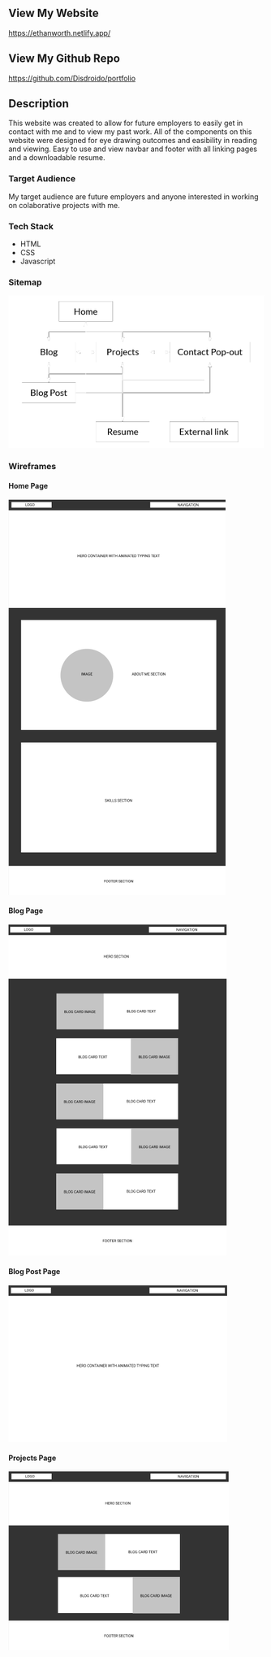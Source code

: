 ## View My Website
https://ethanworth.netlify.app/

## View My Github Repo
https://github.com/Disdroido/portfolio

## Description
This website was created to allow for future employers to easily get in contact with me and to view my past work. All of the components on this website were designed for eye drawing outcomes and easibility in reading and viewing. Easy to use and view navbar and footer with all linking pages and a downloadable resume.
### Target Audience
My target audience are future employers and anyone interested in working on colaborative projects with me.
### Tech Stack
* HTML
* CSS
* Javascript
### Sitemap
![Sitemap](https://github.com/Disdroido/portfolio/blob/master/docs/sitemap.png)
### Wireframes
#### Home Page
![Home Page Wirefram](https://github.com/Disdroido/portfolio/blob/master/docs/home-wireframe.PNG)
#### Blog Page
![Blog Page Wirefram](https://github.com/Disdroido/portfolio/blob/master/docs/blog-wireframe.PNG)
#### Blog Post Page
![Blog Post Page Wirefram](https://github.com/Disdroido/portfolio/blob/master/docs/blog-post-wireframe.PNG)
#### Projects Page
![Projects Page Wirefram](https://github.com/Disdroido/portfolio/blob/master/docs/projects-wireframe.PNG)
